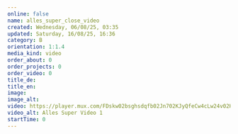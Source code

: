 ```yaml
---
online: false
name: alles_super_close_video
created: Wednesday, 06/08/25, 03:35
updated: Saturday, 16/08/25, 16:36
category: B
orientation: 1:1.4
media_kind: video
order_about: 0
order_projects: 0
order_video: 0
title_de: 
title_en: 
image: 
image_alt: 
video: https://player.mux.com/FDskw02bsghsdqfb02Jn702KJyQfeCw4cLw24v02HYD3gF8?metadata-video-title=JR00000907&video-title=JR00000907
video_alt: Alles Super Video 1
startTime: 0
---
```


<!-- lang:en -->

<!-- lang:de -->

